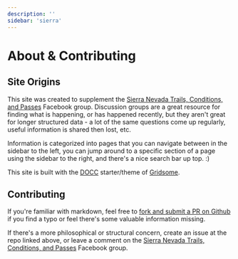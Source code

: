 ```yaml
---
description: ''
sidebar: 'sierra'
---
```


# About & Contributing

## Site Origins

This site was created to supplement the [Sierra Nevada Trails, Conditions, and Passes](https://www.facebook.com/groups/1578540459102320/) Facebook group. Discussion groups are a great resource for finding what is happening, or has happened recently, but they aren't great for longer structured data - a lot of the same questions come up regularly, useful information is shared then lost, etc.

Information is categorized into pages that you can navigate between in the sidebar to the left, you can jump around to a specific section of a page using the sidebar to the right, and there's a nice search bar up top. :)

This site is built with the [DOCC](https://docc-theme.netlify.app/) starter/theme of [Gridsome](https://gridsome.org/).

## Contributing

If you're familiar with markdown, feel free to [fork and submit a PR on Github](https://github.com/erutan/sierra-conditions/) if you find a typo or feel there's some valuable information missing.

If there's a more philosophical or structural concern, create an issue at the repo linked above, or leave a comment on the [Sierra Nevada Trails, Conditions, and Passes](https://www.facebook.com/groups/1578540459102320/) Facebook group.